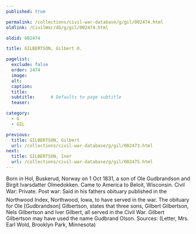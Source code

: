 ```yaml
---
published: true

permalink: /collections/civil-war-database/g/gil/002474.html
oldlink: /CivilWar/db/g/gil/002474.html

oldid: 002474

title: GILBERTSON, Gilbert O.

pagelist:
  exclude: false
  order: 2474
  image: 
  alt:
  caption:
  title:
  subtitle:      # Defaults to page subtitle
  teaser:

category: 
  - G 
  - GIL

previous:
  title: GILBERTSON, Gilbert
  url: /collections/civil-war-database/g/gil/002473.html  
next:
  title: GILBERTSON, Iner
  url: /collections/civil-war-database/g/gil/002475.html   
---
```

Born in Hol, Buskerud, Norway on 1 Oct 1831, a son of Ole Gudbrandson and Birgit Ivarsdatter Olmedokken. Came to America to Beloit, Wisconsin. Civil War: Private. Post war: Said in his father&#146;s obituary published in the Northwood Index, Northwood, Iowa, to have served in the war. The obituary for Ole [Gudbrandson] Gilbertson, states that three sons, Gilbert Gilbertson, Nels Gilbertson and Iver Gilbert, all served in the Civil War. Gilbert Gilbertson may have used the name Gudbrand Olson. Sources: (Letter, Mrs. Earl Wold, Brooklyn Park, Minnesota)